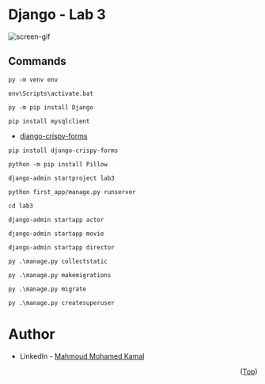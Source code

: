 # Django - Lab 3

![screen-gif](./Lab3.gif)

## Commands
```
py -m venv env
```
```
env\Scripts\activate.bat
```
```
py -m pip install Django
```
```
pip install mysqlclient
```
- [django-crispy-forms](https://simpleisbetterthancomplex.com/tutorial/2018/08/13/how-to-use-bootstrap-4-forms-with-django.html)
```
pip install django-crispy-forms
```
```
python -m pip install Pillow
```
```
django-admin startproject lab3
```
```
python first_app/manage.py runserver
```
```
cd lab3
```
```
django-admin startapp actor
```
```
django-admin startapp movie
```
```
django-admin startapp director
```
```
py .\manage.py collectstatic
```
```
py .\manage.py makemigrations
```
```
py .\manage.py migrate
```
```
py .\manage.py createsuperuser
```

# Author
* LinkedIn - [Mahmoud Mohamed Kamal](https://www.linkedin.com/in/mahmoudfierro98)

<p align="right">(<a href="#top">Top</a>)</p>
